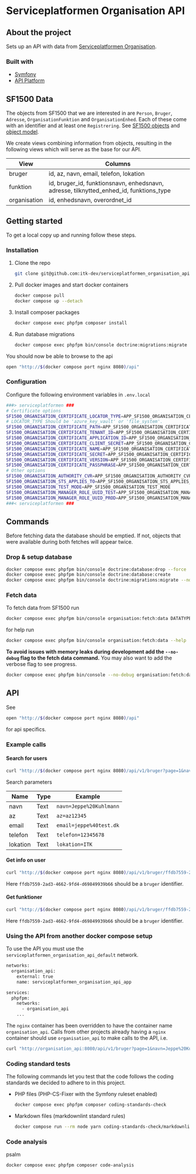 # Serviceplatformen Organisation API

## About the project

Sets up an API with data from [Serviceplatformen Organisation](https://digitaliseringskataloget.dk/integration/sf1500).

### Built with

* [Symfony](https://symfony.com)
* [API Platform](https://api-platform.com/)

## SF1500 Data

The objects from SF1500 that we are interested in are
`Person`, `Bruger`, `Adresse`, `OrganisationFunktion` and `OrganisationEnhed`.
Each of these come with an identifier and at least one `Registrering`.
See [SF1500 objects](docs/class_information_model_organisation.png)
and [object model](docs/object_model_organisation.png).

We create views combining information from objects,
resulting in the following views which will serve as the base for our API.

| View         | Columns                                                                                |
|--------------|----------------------------------------------------------------------------------------|
| bruger       | id, az, navn, email, telefon, lokation                                                 |
| funktion     | id, bruger_id, funktionsnavn, enhedsnavn, adresse, tilknytted_enhed_id, funktions_type |
| organisation | id, enhedsnavn, overordnet_id                                                          |

## Getting started

To get a local copy up and running follow these steps.

### Installation

1. Clone the repo

   ```sh
   git clone git@github.com:itk-dev/serviceplatformen_organisation_api.git
   ```

2. Pull docker images and start docker containers

   ```sh
   docker compose pull
   docker compose up --detach
   ```

3. Install composer packages

   ```sh
   docker compose exec phpfpm composer install
   ```

4. Run database migrations

   ```sh
   docker compose exec phpfpm bin/console doctrine:migrations:migrate --no-interaction
   ```

You should now be able to browse to the api

```sh
open "http://$(docker compose port nginx 8080)/api"
```

### Configuration

Configure the following environment variables in `.env.local`

```sh
###> serviceplatformen ###
# Certificate options
SF1500_ORGANISATION_CERTIFICATE_LOCATOR_TYPE=APP_SF1500_ORGANISATION_CERTIFICATE_LOCATOR_TYPE
# LOCATOR_TYPE Should be 'azure_key_vault' or 'file_system'.
SF1500_ORGANISATION_CERTIFICATE_PATH=APP_SF1500_ORGANISATION_CERTIFICATE_PATH
SF1500_ORGANISATION_CERTIFICATE_TENANT_ID=APP_SF1500_ORGANISATION_CERTIFICATE_TENANT_ID
SF1500_ORGANISATION_CERTIFICATE_APPLICATION_ID=APP_SF1500_ORGANISATION_CERTIFICATE_APPLICATION_ID
SF1500_ORGANISATION_CERTIFICATE_CLIENT_SECRET=APP_SF1500_ORGANISATION_CERTIFICATE_CLIENT_SECRET
SF1500_ORGANISATION_CERTIFICATE_NAME=APP_SF1500_ORGANISATION_CERTIFICATE_NAME
SF1500_ORGANISATION_CERTIFICATE_SECRET=APP_SF1500_ORGANISATION_CERTIFICATE_SECRET
SF1500_ORGANISATION_CERTIFICATE_VERSION=APP_SF1500_ORGANISATION_CERTIFICATE_VERSION
SF1500_ORGANISATION_CERTIFICATE_PASSPHRASE=APP_SF1500_ORGANISATION_CERTIFICATE_PASSPHRASE
# Other options
SF1500_ORGANISATION_AUTHORITY_CVR=APP_SF1500_ORGANISATION_AUTHORITY_CVR
SF1500_ORGANISATION_STS_APPLIES_TO=APP_SF1500_ORGANISATION_STS_APPLIES_TO
SF1500_ORGANISATION_TEST_MODE=APP_SF1500_ORGANISATION_TEST_MODE
SF1500_ORGANISATION_MANAGER_ROLE_UUID_TEST=APP_SF1500_ORGANISATION_MANAGER_ROLE_UUID_TEST
SF1500_ORGANISATION_MANAGER_ROLE_UUID_PROD=APP_SF1500_ORGANISATION_MANAGER_ROLE_UUID_PROD
###< serviceplatformen ###
```

## Commands

Before fetching data the database should be emptied.
If not, objects that were available during both fetches will appear twice.

### Drop & setup database

```sh
docker compose exec phpfpm bin/console doctrine:database:drop --force
docker compose exec phpfpm bin/console doctrine:database:create
docker compose exec phpfpm bin/console doctrine:migrations:migrate --no-interaction
```

### Fetch data

To fetch data from SF1500 run

```sh
docker compose exec phpfpm bin/console organisation:fetch:data DATATYPES --page-size=PAGE-SIZE --max=MAX
```

for help run

```sh
docker compose exec phpfpm bin/console organisation:fetch:data --help
```

**To avoid issues with memory leaks during development add the
`--no-debug` flag to the fetch data command.** You may also want to
add the verbose flag to see progress.

```sh
docker compose exec phpfpm bin/console --no-debug organisation:fetch:data -vvv
```

## API

See

```sh
open "http://$(docker compose port nginx 8080)/api"
```

for api specifics.

### Example calls

#### Search for users

```sh
curl "http://$(docker compose port nginx 8080)/api/v1/bruger?page=1&navn=Jeppe%20Kuhlmann"
```

Search parameters

| Name    | Type | Example                 |
|---------|------|-------------------------|
| navn    | Text | `navn=Jeppe%20Kuhlmann` |
| az      | Text | `az=az12345`            |
| email   | Text | `email=jeppe%40test.dk` |
| telefon | Text | `telefon=12345678`      |
| lokation   | Text | `lokation=ITK`          |

#### Get info on user

```sh
curl "http://$(docker compose port nginx 8080)/api/v1/bruger/ffdb7559-2ad3-4662-9fd4-d69849939b66"
```

Here `ffdb7559-2ad3-4662-9fd4-d69849939b66` should be a `bruger` identifier.

#### Get funktioner

```sh
curl "http://$(docker compose port nginx 8080)/api/v1/bruger/ffdb7559-2ad3-4662-9fd4-d69849939b66/funktioner"
```

Here `ffdb7559-2ad3-4662-9fd4-d69849939b66` should be a `bruger` identifier.

### Using the API from another docker compose setup

To use the API you must use the `serviceplatformen_organisation_api_default`
network.

```sh
networks:
  organisation_api:
    external: true
    name: serviceplatformen_organisation_api_app

services:
  phpfpm:
    networks:
      - organisation_api
    ...
```

The `nginx` container has been overridden to have the container name
`organisation_api`. Calls from other projects already having a `nginx`
container should use `organisation_api` to make calls to the API, i.e.

```sh
curl "http://organisation_api:8080/api/v1/bruger?page=1&navn=Jeppe%20Kuhlmann"
```

### Coding standard tests

The following commands let you test that the code follows the coding standards
we decided to adhere to in this project.

* PHP files (PHP-CS-Fixer with the Symfony ruleset enabled)

   ```sh
   docker compose exec phpfpm composer coding-standards-check
   ```

* Markdown files (markdownlint standard rules)

  ```sh
  docker compose run --rm node yarn coding-standards-check/markdownlint
  ```

### Code analysis

psalm

```sh
docker compose exec phpfpm composer code-analysis
```
